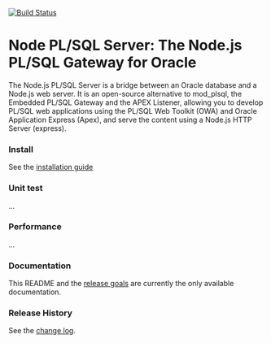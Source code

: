[![Build Status](https://travis-ci.org/doberkofler/node_plsql.svg?branch=master)](http://travis-ci.org/doberkofler/node_plsql)

# Node PL/SQL Server: The Node.js PL/SQL Gateway for Oracle
The Node.js PL/SQL Server is a bridge between an Oracle database and a Node.js web server.
It is an open-source alternative to mod_plsql, the Embedded PL/SQL Gateway and the APEX Listener,
allowing you to develop PL/SQL web applications using the PL/SQL Web Toolkit (OWA) and Oracle Application Express (Apex),
and serve the content using a Node.js HTTP Server (express).

### Install
See the [installation guide](https://github.com/doberkofler/node_plsql/blob/master/INSTALL.md)

### Unit test
...

### Performance
...

### Documentation
This README and the [release goals](https://github.com/doberkofler/node_plsql/blob/master/RELEASE-GOALS.md) are currently the only available documentation.

### Release History
See the [change log](https://github.com/doberkofler/node_plsql/blob/master/CHANGELOG.md).
